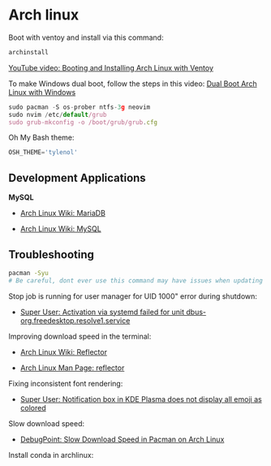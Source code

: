 # Arch linux

Boot with ventoy and install via this command:

```jsx
archinstall
```

[YouTube video: Booting and Installing Arch Linux with Ventoy](https://youtu.be/r5CXwtwdUmc?si=vaIT68GUpui-50ql)

To make Windows dual boot, follow the steps in this video: [Dual Boot Arch Linux with Windows](https://youtu.be/xBPn0fF8bTY?si=V4sB-JPpXsx0e90c)

```jsx
sudo pacman -S os-prober ntfs-3g neovim
sudo nvim /etc/default/grub
sudo grub-mkconfig -o /boot/grub/grub.cfg
```

Oh My Bash theme:

```jsx
OSH_THEME='tylenol'
```


## Development Applications

**MySQL**

- [Arch Linux Wiki: MariaDB](https://wiki.archlinux.org/title/MariaDB)

- [Arch Linux Wiki: MySQL](https://wiki.archlinux.org/title/MySQL)

## Troubleshooting

```bash
pacman -Syu
# Be careful, dont ever use this command may have issues when updating Nvidia drivers
```

Stop job is running for user manager for UID 1000" error during shutdown:

- [Super User: Activation via systemd failed for unit dbus-org.freedesktop.resolve1.service](https://superuser.com/questions/1427311/activation-via-systemd-failed-for-unit-dbus-org-freedesktop-resolve1-service)

Improving download speed in the terminal:

- [Arch Linux Wiki: Reflector](https://wiki.archlinux.org/title/reflector)

- [Arch Linux Man Page: reflector](https://man.archlinux.org/man/reflector.1#EXAMPLES)

Fixing inconsistent font rendering:

- [Super User: Notification box in KDE Plasma does not display all emoji as colored](https://superuser.com/questions/1800068/notification-box-in-kde-plasma-does-not-display-all-emoji-as-coloured)

Slow download speed:

- [DebugPoint: Slow Download Speed in Pacman on Arch Linux](https://www.debugpoint.com/slow-download-pacman-arch/)

Install conda in archlinux:
